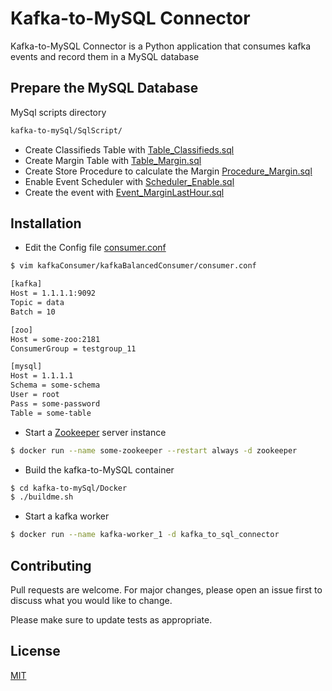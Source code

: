 # Kafka-to-MySQL Connector

Kafka-to-MySQL Connector is a Python application that consumes kafka events and
record them in a MySQL database

## Prepare the MySQL Database
MySql scripts directory
```bash
kafka-to-mySql/SqlScript/ 
```
- Create Classifieds Table with [Table_Classifieds.sql](https://github.com/psalias2006/kafka-to-mySql/blob/master/SqlScript/Table_Classifieds.sql)
- Create Margin Table with [Table_Margin.sql](https://github.com/psalias2006/kafka-to-mySql/blob/master/SqlScript/Table_Margin.sql)
- Create Store Procedure to calculate the Margin [Procedure_Margin.sql](https://github.com/psalias2006/kafka-to-mySql/blob/master/SqlScript/Procedure_Margin.sql)
- Enable Event Scheduler with [Scheduler_Enable.sql](https://github.com/psalias2006/kafka-to-mySql/blob/master/SqlScript/Scheduler_Enable.sql)
- Create the event with [Event_MarginLastHour.sql](https://github.com/psalias2006/kafka-to-mySql/blob/master/SqlScript/Event_MarginLastHour.sql)


## Installation

- Edit the Config file [consumer.conf](kafkaConsumer/kafkaBalancedConsumer/consumer.conf)
```bash
$ vim kafkaConsumer/kafkaBalancedConsumer/consumer.conf
```

```bash
[kafka]
Host = 1.1.1.1:9092
Topic = data
Batch = 10

[zoo]
Host = some-zoo:2181
ConsumerGroup = testgroup_11

[mysql]
Host = 1.1.1.1
Schema = some-schema
User = root
Pass = some-password
Table = some-table
```

- Start a [Zookeeper](https://hub.docker.com/_/zookeeper) server instance
```bash
$ docker run --name some-zookeeper --restart always -d zookeeper
```

- Build the kafka-to-MySQL container
```bash
$ cd kafka-to-mySql/Docker
$ ./buildme.sh 
```

- Start a kafka worker
```bash
$ docker run --name kafka-worker_1 -d kafka_to_sql_connector
```

## Contributing
Pull requests are welcome. For major changes, please open an issue first to discuss what you would like to change.

Please make sure to update tests as appropriate.

## License
[MIT](https://choosealicense.com/licenses/mit/)
